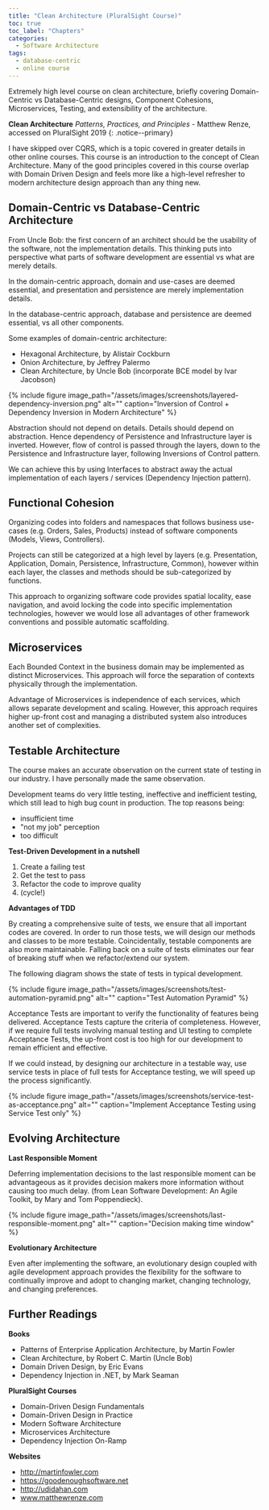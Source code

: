 ```yaml
---
title: "Clean Architecture (PluralSight Course)"
toc: true
toc_label: "Chapters"
categories:
  - Software Architecture
tags:
  - database-centric
  - online course
---
```


Extremely high level course on clean architecture, briefly covering Domain-Centric vs Database-Centric designs, Component Cohesions, Microservices, Testing, and extensibility of the architecture.

**Clean Architecture** *Patterns, Practices, and Principles* - Matthew Renze, accessed on PluralSight 2019
{: .notice--primary}

I have skipped over CQRS, which is a topic covered in greater details in other online courses. This course is an introduction to the concept of Clean Architecture. Many of the good principles covered in this course overlap with Domain Driven Design and feels more like a high-level refresher to modern architecture design approach than any thing new.

## Domain-Centric vs Database-Centric Architecture
From Uncle Bob: the first concern of an architect should be the usability of the software, not the implementation details. This thinking puts into perspective what parts of software development are essential vs what are merely details.

In the domain-centric approach, domain and use-cases are deemed essential, and presentation and persistence are merely implementation details.

In the database-centric approach, database and persistence are deemed essential, vs all other components.

Some examples of domain-centric architecture:
- Hexagonal Architecture, by Alistair Cockburn
- Onion Architecture, by Jeffrey Palermo
- Clean Architecture, by Uncle Bob (incorporate BCE model by Ivar Jacobson)

{% include figure image_path="/assets/images/screenshots/layered-dependency-inversion.png" alt="" caption="Inversion of Control + Dependency Inversion in Modern Architecture" %}

Abstraction should not depend on details. Details should depend on abstraction. Hence dependency of Persistence and Infrastructure layer is inverted. However, flow of control is passed through the layers, down to the Persistence and Infrastructure layer, following Inversions of Control pattern.

We can achieve this by using Interfaces to abstract away the actual implementation of each layers / services (Dependency Injection pattern).

## Functional Cohesion
Organizing codes into folders and namespaces that follows business use-cases (e.g. Orders, Sales, Products) instead of software components (Models, Views, Controllers).

Projects can still be categorized at a high level by layers (e.g. Presentation, Application, Domain, Persistence, Infrastructure, Common), however within each layer, the classes and methods should be sub-categorized by functions.

This approach to organizing software code provides spatial locality, ease navigation, and avoid locking the code into specific implementation technologies, however we would lose all advantages of other framework conventions and possible automatic scaffolding.

## Microservices
Each Bounded Context in the business domain may be implemented as distinct Microservices. This approach will force the separation of contexts physically through the implementation.

Advantage of Microservices is independence of each services, which allows separate development and scaling. However, this approach requires higher up-front cost and managing a distributed system also introduces another set of complexities.

## Testable Architecture
The course makes an accurate observation on the current state of testing in our industry. I have personally made the same observation.

Development teams do very little testing, ineffective and inefficient testing, which still lead to high bug count in production. The top reasons being:
- insufficient time
- "not my job" perception
- too difficult

**Test-Driven Development in a nutshell**

1. Create a failing test
2. Get the test to pass
3. Refactor the code to improve quality
4. (cycle!)

**Advantages of TDD**

By creating a comprehensive suite of tests, we ensure that all important codes are covered. In order to run those tests, we will design our methods and classes to be more testable. Coincidentally, testable components are also more maintainable. Falling back on a suite of tests eliminates our fear of breaking stuff when we refactor/extend our system.

The following diagram shows the state of tests in typical development.

{% include figure image_path="/assets/images/screenshots/test-automation-pyramid.png" alt="" caption="Test Automation Pyramid" %}

Acceptance Tests are important to verify the functionality of features being delivered. Acceptance Tests capture the criteria of completeness. However, if we require full tests involving manual testing and UI testing to complete Acceptance Tests, the up-front cost is too high for our development to remain efficient and effective.

If we could instead, by designing our architecture in a testable way, use service tests in place of full tests for Acceptance testing, we will speed up the process significantly.

{% include figure image_path="/assets/images/screenshots/service-test-as-acceptance.png" alt="" caption="Implement Acceptance Testing using Service Test only" %}

## Evolving Architecture

**Last Responsible Moment**

Deferring implementation decisions to the last responsible moment can be advantageous as it provides decision makers more information without causing too much delay. (from Lean Software Development: An Agile Toolkit, by Mary and Tom Poppendieck). 

{% include figure image_path="/assets/images/screenshots/last-responsible-moment.png" alt="" caption="Decision making time window" %}

**Evolutionary Architecture**

Even after implementing the software, an evolutionary design coupled with agile development approach provides the flexibility for the software to continually improve and adopt to changing market, changing technology, and changing preferences.

## Further Readings

**Books**
- Patterns of Enterprise Application Architecture, by Martin Fowler
- Clean Architecture, by Robert C. Martin (Uncle Bob)
- Domain Driven Design, by Eric Evans
- Dependency Injection in .NET, by Mark Seaman

**PluralSight Courses**
- Domain-Driven Design Fundamentals
- Domain-Driven Design in Practice
- Modern Software Architecture
- Microservices Architecture
- Dependency Injection On-Ramp

**Websites**
- http://martinfowler.com
- https://goodenoughsoftware.net
- http://udidahan.com
- www.matthewrenze.com
